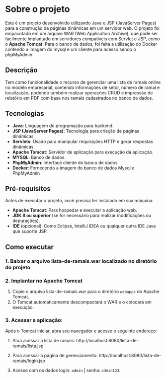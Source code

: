 # Sobre o projeto

Este é um projeto desenvolvido utilizando Java e JSP (JavaServer Pages) para a construção de páginas dinâmicas em um servidor web.
O projeto foi empacotado em um arquivo WAR (Web Application Archive), que pode ser facilmente implantado em servidores compatíveis com Servlet e JSP, como o **Apache Tomcat**.
Para o banco de dados, foi feita a utilização do Docker contendo a imagem do mysql e um cliente para acesso sendo o phpMyAdmin.

## Descrição

Tem como funcionalidade o recurso de gerenciar uma lista de ramais online no modelo empresarial, contendo informações de setor, número de ramal e localização, podendo também realizar operações CRUD e impressão de relatório em PDF com base nos ramais cadastrados no banco de dados.

## Tecnologias

- **Java**: Linguagem de programação para backend.
- **JSP (JavaServer Pages)**: Tecnologia para criação de páginas dinâmicas.
- **Servlets**: Usado para manipular requisições HTTP e gerar respostas dinâmicas.
- **Apache Tomcat**: Servidor de aplicação para execução da aplicação.
- **MYSQL**: Banco de dados.
- **PhpMyAdmin**: Interface cliente do banco de dados
- **Docker**: Fornecendo a imagem do banco de dados Mysql e PhpMyAdmin
  

## Pré-requisitos

Antes de executar o projeto, você precisa ter instalado em sua máquina:

- **Apache Tomcat**: Para hospedar e executar a aplicação web.
- **JDK 8 ou superior** (se for necessário para realizar modificações ou depurações).
- **IDE** (opcional): Como Eclipse, IntelliJ IDEA ou qualquer outra IDE Java que suporte JSP.

## Como executar

### 1. Baixar o arquivo lista-de-ramais.war localizado no diretório do projeto

### 2. Implantar no Apache Tomcat

1. Copie o arquivo lista-de-ramais.war para o diretório `webapps` do Apache Tomcat.
2. O Tomcat automaticamente descompactará o WAR e o colocará em execução.

### 3. Acessar a aplicação:



Após o Tomcat iniciar, abra seu navegador e acesse o seguinte endereço:

1. Para acessar a lista de ramais: http://localhost:8080/lista-de-ramais/lista.jsp

2. Para acessar a página de gerenciamento:  http://localhost:8080/lista-de-ramais/login.jsp
3. Acesse com os dados login: `admin` | senha: `admin123`.
    

